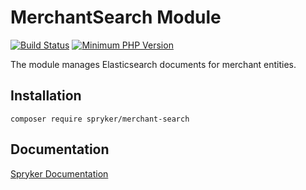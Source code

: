 # MerchantSearch Module
[![Build Status](https://travis-ci.org/spryker/merchant-search.svg)](https://travis-ci.org/spryker/merchant-search)
[![Minimum PHP Version](https://img.shields.io/badge/php-%3E%3D%207.3-8892BF.svg)](https://php.net/)

The module manages Elasticsearch documents for merchant entities.

## Installation

```
composer require spryker/merchant-search
```

## Documentation

[Spryker Documentation](https://academy.spryker.com/developing_with_spryker/module_guide/modules.html)
